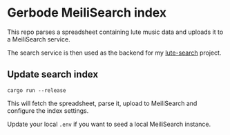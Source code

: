 # Gerbode MeiliSearch index

This repo parses a spreadsheet containing lute music data and uploads it to a MeiliSearch service.

The search service is then used as the backend for my [lute-search](https://keliris.dev/lute-search) project.

## Update search index

```
cargo run --release
```

This will fetch the spreadsheet, parse it, upload to MeiliSearch and configure the index settings.

Update your local `.env` if you want to seed a local MeiliSearch instance.
